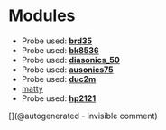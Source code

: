 
# Modules

* Probe used: __[brd35](/include/probes/auto/brd35.md)__
* Probe used: __[bk8536](/include/probes/auto/bk8536.md)__
* Probe used: __[diasonics_50](/include/probes/auto/diasonics_50.md)__
* Probe used: __[ausonics75](/include/probes/auto/ausonics75.md)__
* Probe used: __[duc2m](/include/probes/auto/duc2m.md)__
* [matty](/matty/)
* Probe used: __[hp2121](/include/probes/auto/hp2121.md)__


[](@autogenerated - invisible comment)